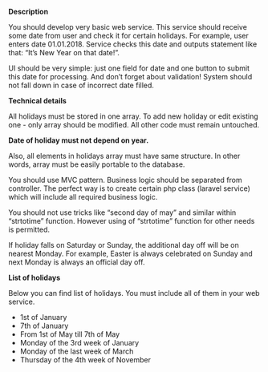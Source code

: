 <p><strong>Description</strong></p>
<p>You should develop very basic web service. 
This service should receive some date from user and check it for certain holidays. 
For example, user enters date 01.01.2018. 
Service checks this date and outputs statement like that: “It’s New Year on that date!”.</p>

<p>UI should be very simple: just one field for date and one button to submit this date for processing. 
And don’t forget about validation! System should not fall down in case of incorrect date filled.</p>

<p><strong>Technical details</strong></p>
<p>All holidays must be stored in one array. 
To add new holiday or edit existing one - only array should be modified. 
All other code must remain untouched.</p>

<p><strong>Date of holiday must not depend on year.</strong></p> 
<p>Also, all elements in holidays array must have same structure. 
In other words, array must be easily portable to the database.</p>

<p>You should use MVC pattern. Business logic should be separated from controller. 
The perfect way is to create certain php class (laravel service) which will include all required business logic.</p>

<p>You should not use tricks like “second day of may” and similar within “strtotime” function. 
However using of “strtotime” function for other needs is permitted.</p>

<p>If holiday falls on Saturday or Sunday, the additional day off will be on nearest Monday.
 For example, Easter is always celebrated on Sunday and next Monday is always an official day off.</p>
<p><strong>List of holidays</strong></p>
<p>Below you can find list of holidays. You must include all of them in your web service.</p>
<ul>
<li>1st of January</li>
<li>7th of January</li>
<li>From 1st of May till 7th of May</li>
<li>Monday of the 3rd week of January</li>
<li>Monday of the last week of March</li>
<li>Thursday of the 4th week of November</li>
</ul>